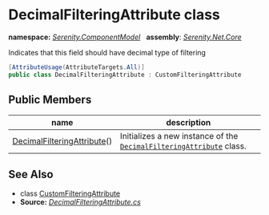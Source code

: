 # DecimalFilteringAttribute class
**namespace:** *[Serenity.ComponentModel](../README.md#serenity.componentmodel-namespace)*   **assembly**: *[Serenity.Net.Core](../README.md)*

Indicates that this field should have decimal type of filtering

```csharp
[AttributeUsage(AttributeTargets.All)]
public class DecimalFilteringAttribute : CustomFilteringAttribute
```

## Public Members

| name | description |
| --- | --- |
| [DecimalFilteringAttribute](DecimalFilteringAttribute/DecimalFilteringAttribute.md)() | Initializes a new instance of the [`DecimalFilteringAttribute`](DecimalFilteringAttribute.md) class. |

## See Also

* class [CustomFilteringAttribute](CustomFilteringAttribute.md)
* **Source:** *[DecimalFilteringAttribute.cs](https://github.com/serenity-is/Serenity/blob/master/src/Serenity.Net.Core/ComponentModel/Columns/Filtering/BasicFilteringTypes/DecimalFilteringAttribute.cs)*